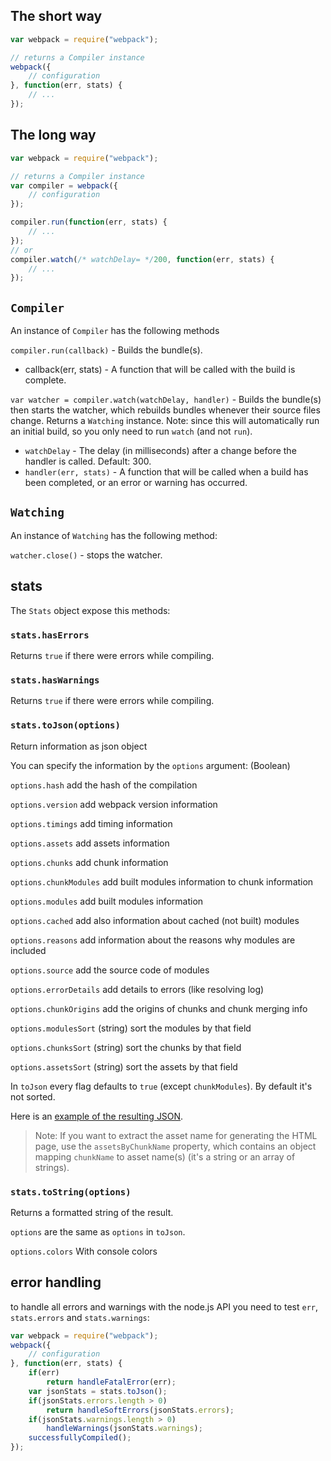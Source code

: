 ## The short way

``` javascript
var webpack = require("webpack");

// returns a Compiler instance
webpack({
	// configuration
}, function(err, stats) {
	// ...
});
```

## The long way

``` javascript
var webpack = require("webpack");

// returns a Compiler instance
var compiler = webpack({
	// configuration
});

compiler.run(function(err, stats) {
	// ...
});
// or
compiler.watch(/* watchDelay= */200, function(err, stats) {
	// ...
});
```



## `Compiler`

An instance of `Compiler` has the following methods

`compiler.run(callback)` - Builds the bundle(s).
* callback(err, stats) - A function that will be called with the build is complete.

`var watcher = compiler.watch(watchDelay, handler)` - Builds the bundle(s) then starts the watcher, which rebuilds bundles whenever their source files change. Returns a `Watching` instance. Note: since this will automatically run an initial build, so you only need to run `watch` (and not `run`).
* `watchDelay` - The delay (in milliseconds) after a change before the handler is called. Default: 300.
* `handler(err, stats)` - A function that will be called when a build has been completed, or an error or warning has occurred.

## `Watching`

An instance of `Watching` has the following method:

`watcher.close()` - stops the watcher.



## stats

The `Stats` object expose this methods:

### `stats.hasErrors`

Returns `true` if there were errors while compiling.

### `stats.hasWarnings`

Returns `true` if there were errors while compiling.

### `stats.toJson(options)`

Return information as json object

You can specify the information by the `options` argument: (Boolean)

`options.hash` add the hash of the compilation

`options.version` add webpack version information 

`options.timings` add timing information

`options.assets` add assets information

`options.chunks` add chunk information

`options.chunkModules` add built modules information to chunk information

`options.modules` add built modules information

`options.cached` add also information about cached (not built) modules

`options.reasons` add information about the reasons why modules are included

`options.source` add the source code of modules

`options.errorDetails` add details to errors (like resolving log)

`options.chunkOrigins` add the origins of chunks and chunk merging info

`options.modulesSort` (string) sort the modules by that field

`options.chunksSort` (string) sort the chunks by that field

`options.assetsSort` (string) sort the assets by that field

In `toJson` every flag defaults to `true` (except `chunkModules`). By default it's not sorted.

Here is an [example of the resulting JSON](https://github.com/webpack/analyse/blob/master/app/pages/upload/example.json).

> Note: If you want to extract the asset name for generating the HTML page, use the `assetsByChunkName` property, which contains an object mapping `chunkName` to asset name(s) (it's a string or an array of strings).

### `stats.toString(options)`

Returns a formatted string of the result.

`options` are the same as `options` in `toJson`.

`options.colors` With console colors

## error handling

to handle all errors and warnings with the node.js API you need to test `err`, `stats.errors` and `stats.warnings`:

``` javascript
var webpack = require("webpack");
webpack({
	// configuration
}, function(err, stats) {
	if(err)
		return handleFatalError(err);
	var jsonStats = stats.toJson();
	if(jsonStats.errors.length > 0)
		return handleSoftErrors(jsonStats.errors);
	if(jsonStats.warnings.length > 0)
		handleWarnings(jsonStats.warnings);
	successfullyCompiled();
});
```



